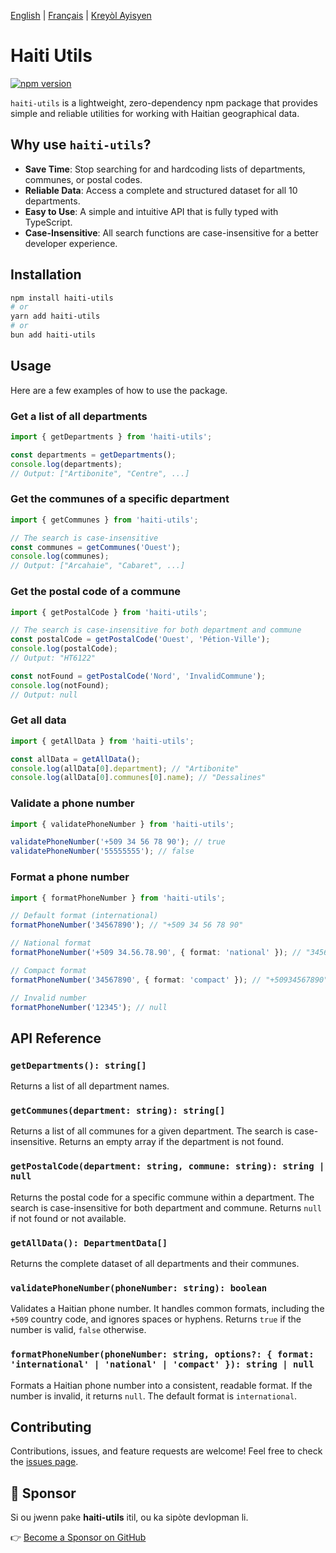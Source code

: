 [English](./README.md) | [Français](./README.fr.md) | [Kreyòl Ayisyen](./README.ht.md)

# Haiti Utils

[![npm version](https://img.shields.io/npm/v/@dolphfi_/haiti-utils.svg)](https://www.npmjs.com/package/@dolphfi_/haiti-utils)

`haiti-utils` is a lightweight, zero-dependency npm package that provides simple and reliable utilities for working with Haitian geographical data.

## Why use `haiti-utils`?

- **Save Time**: Stop searching for and hardcoding lists of departments, communes, or postal codes.
- **Reliable Data**: Access a complete and structured dataset for all 10 departments.
- **Easy to Use**: A simple and intuitive API that is fully typed with TypeScript.
- **Case-Insensitive**: All search functions are case-insensitive for a better developer experience.

## Installation

```bash
npm install haiti-utils
# or
yarn add haiti-utils
# or
bun add haiti-utils
```

## Usage

Here are a few examples of how to use the package.

### Get a list of all departments

```typescript
import { getDepartments } from 'haiti-utils';

const departments = getDepartments();
console.log(departments);
// Output: ["Artibonite", "Centre", ...]
```

### Get the communes of a specific department

```typescript
import { getCommunes } from 'haiti-utils';

// The search is case-insensitive
const communes = getCommunes('Ouest'); 
console.log(communes);
// Output: ["Arcahaie", "Cabaret", ...]
```

### Get the postal code of a commune

```typescript
import { getPostalCode } from 'haiti-utils';

// The search is case-insensitive for both department and commune
const postalCode = getPostalCode('Ouest', 'Pétion-Ville');
console.log(postalCode);
// Output: "HT6122"

const notFound = getPostalCode('Nord', 'InvalidCommune');
console.log(notFound);
// Output: null
```

### Get all data

```typescript
import { getAllData } from 'haiti-utils';

const allData = getAllData();
console.log(allData[0].department); // "Artibonite"
console.log(allData[0].communes[0].name); // "Dessalines"
```

### Validate a phone number

```typescript
import { validatePhoneNumber } from 'haiti-utils';

validatePhoneNumber('+509 34 56 78 90'); // true
validatePhoneNumber('55555555'); // false
```

### Format a phone number

```typescript
import { formatPhoneNumber } from 'haiti-utils';

// Default format (international)
formatPhoneNumber('34567890'); // "+509 34 56 78 90"

// National format
formatPhoneNumber('+509 34.56.78.90', { format: 'national' }); // "3456-7890"

// Compact format
formatPhoneNumber('34567890', { format: 'compact' }); // "+50934567890"

// Invalid number
formatPhoneNumber('12345'); // null
```

## API Reference

### `getDepartments(): string[]`

Returns a list of all department names.

### `getCommunes(department: string): string[]`

Returns a list of all communes for a given department. The search is case-insensitive. Returns an empty array if the department is not found.

### `getPostalCode(department: string, commune: string): string | null`

Returns the postal code for a specific commune within a department. The search is case-insensitive for both department and commune. Returns `null` if not found or not available.

### `getAllData(): DepartmentData[]`

Returns the complete dataset of all departments and their communes.

### `validatePhoneNumber(phoneNumber: string): boolean`

Validates a Haitian phone number. It handles common formats, including the `+509` country code, and ignores spaces or hyphens. Returns `true` if the number is valid, `false` otherwise.

### `formatPhoneNumber(phoneNumber: string, options?: { format: 'international' | 'national' | 'compact' }): string | null`

Formats a Haitian phone number into a consistent, readable format. If the number is invalid, it returns `null`. The default format is `international`.

## Contributing

Contributions, issues, and feature requests are welcome! Feel free to check the [issues page](https://github.com/dolphfi/haiti-utils/issues).


## 💖 Sponsor

Si ou jwenn pake **haiti-utils** itil, ou ka sipòte devlopman li.

👉 [Become a Sponsor on GitHub](https://github.com/sponsors/dolphfi)